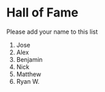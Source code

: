 # Hall of Fame
Please add your name to this list

1. Jose
2. Alex
3. Benjamin
4. Nick
5. Matthew
6. Ryan W.
